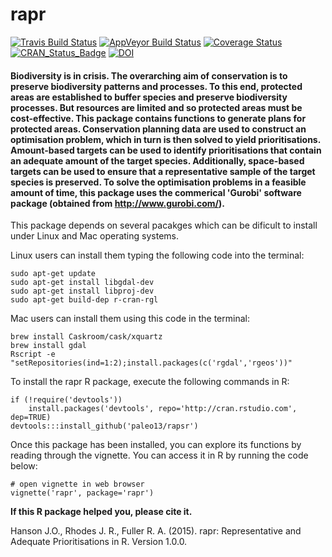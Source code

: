 rapr
============

[![Travis Build Status](https://img.shields.io/travis/paleo13/rapr/master.svg?label=Mac%20OSX%20%26%20Linux)](https://travis-ci.org/paleo13/rapr)
[![AppVeyor Build Status](https://img.shields.io/appveyor/ci/paleo13/rapr/master.svg?label=Windows)](https://ci.appveyor.com/project/paleo13/rapr)
[![Coverage Status](https://codecov.io/github/paleo13/rapr/coverage.svg?branch=master)](https://codecov.io/github/paleo13/rapr?branch=master)
[![CRAN_Status_Badge](http://www.r-pkg.org/badges/version/rapr)](http://cran.r-project.org/package=rapr)
[![DOI](https://zenodo.org/badge/18940/paleo13/rapr.svg)](https://zenodo.org/badge/latestdoi/18940/paleo13/rapr)

#### Biodiversity is in crisis. The overarching aim of conservation is to preserve biodiversity patterns and processes. To this end, protected areas are established to buffer species and preserve biodiversity processes. But resources are limited and so protected areas must be cost-effective. This package contains functions to generate plans for protected areas. Conservation planning data are used to construct an optimisation problem, which in turn is then solved to yield prioritisations. Amount-based targets can be used to identify prioritisations that contain an adequate amount of the target species. Additionally, space-based targets can be used to ensure that a representative sample of the target species is preserved. To solve the optimisation problems in a feasible amount of time, this package uses the commerical 'Gurobi' software package (obtained from <http://www.gurobi.com/>).
    
This package depends on several pacakges which can be dificult to install under Linux and Mac operating systems.

Linux users can install them typing the following code into the terminal:
```
sudo apt-get update
sudo apt-get install libgdal-dev
sudo apt-get install libproj-dev
sudo apt-get build-dep r-cran-rgl
```

Mac users can install them using this code in the terminal:
```
brew install Caskroom/cask/xquartz
brew install gdal
Rscript -e "setRepositories(ind=1:2);install.packages(c('rgdal','rgeos'))"
```

To install the rapr R package, execute the following commands in R:

```
if (!require('devtools'))
	install.packages('devtools', repo='http://cran.rstudio.com', dep=TRUE)
devtools:::install_github('paleo13/rapsr')
```

Once this package has been installed, you can explore its functions by reading through the vignette. You can access it in R by running the code below:

```
# open vignette in web browser
vignette('rapr', package='rapr')
```

**If this R package helped you, please cite it.**

Hanson J.O., Rhodes J. R., Fuller R. A. (2015). rapr: Representative and Adequate Prioritisations in R. Version 1.0.0.
